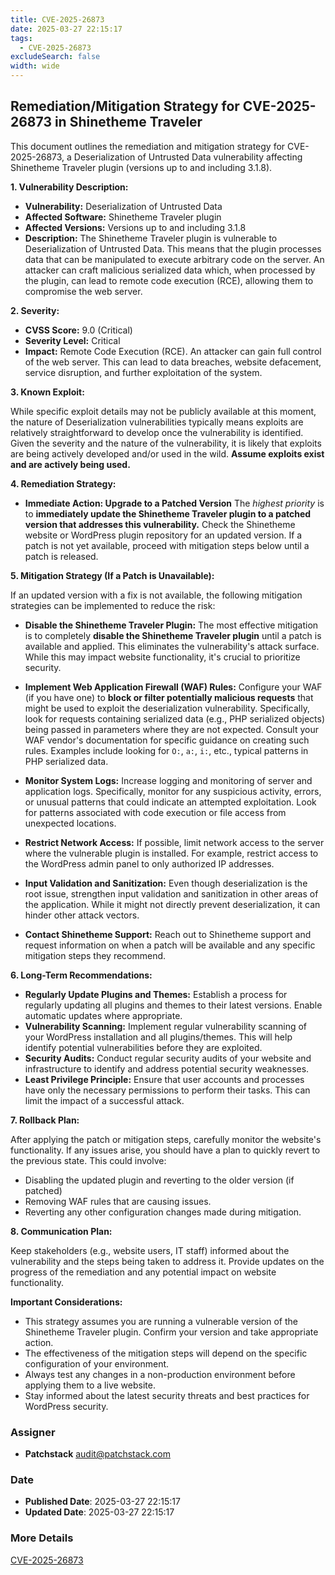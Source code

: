 ```yaml
---
title: CVE-2025-26873
date: 2025-03-27 22:15:17
tags:
  - CVE-2025-26873
excludeSearch: false
width: wide
---
```


## Remediation/Mitigation Strategy for CVE-2025-26873 in Shinetheme Traveler

This document outlines the remediation and mitigation strategy for CVE-2025-26873, a Deserialization of Untrusted Data vulnerability affecting Shinetheme Traveler plugin (versions up to and including 3.1.8).

**1. Vulnerability Description:**

*   **Vulnerability:** Deserialization of Untrusted Data
*   **Affected Software:** Shinetheme Traveler plugin
*   **Affected Versions:** Versions up to and including 3.1.8
*   **Description:** The Shinetheme Traveler plugin is vulnerable to Deserialization of Untrusted Data. This means that the plugin processes data that can be manipulated to execute arbitrary code on the server.  An attacker can craft malicious serialized data which, when processed by the plugin, can lead to remote code execution (RCE), allowing them to compromise the web server.

**2. Severity:**

*   **CVSS Score:** 9.0 (Critical)
*   **Severity Level:** Critical
*   **Impact:** Remote Code Execution (RCE). An attacker can gain full control of the web server. This can lead to data breaches, website defacement, service disruption, and further exploitation of the system.

**3. Known Exploit:**

While specific exploit details may not be publicly available at this moment, the nature of Deserialization vulnerabilities typically means exploits are relatively straightforward to develop once the vulnerability is identified. Given the severity and the nature of the vulnerability, it is likely that exploits are being actively developed and/or used in the wild.  **Assume exploits exist and are actively being used.**

**4. Remediation Strategy:**

*   **Immediate Action: Upgrade to a Patched Version** The *highest priority* is to **immediately update the Shinetheme Traveler plugin to a patched version that addresses this vulnerability.**  Check the Shinetheme website or WordPress plugin repository for an updated version.  If a patch is not yet available, proceed with mitigation steps below until a patch is released.

**5. Mitigation Strategy (If a Patch is Unavailable):**

If an updated version with a fix is not available, the following mitigation strategies can be implemented to reduce the risk:

*   **Disable the Shinetheme Traveler Plugin:**  The most effective mitigation is to completely **disable the Shinetheme Traveler plugin** until a patch is available and applied. This eliminates the vulnerability's attack surface.  While this may impact website functionality, it's crucial to prioritize security.

*   **Implement Web Application Firewall (WAF) Rules:**  Configure your WAF (if you have one) to **block or filter potentially malicious requests** that might be used to exploit the deserialization vulnerability. Specifically, look for requests containing serialized data (e.g., PHP serialized objects) being passed in parameters where they are not expected.  Consult your WAF vendor's documentation for specific guidance on creating such rules. Examples include looking for `O:`, `a:`, `i:`, etc., typical patterns in PHP serialized data.

*   **Monitor System Logs:**  Increase logging and monitoring of server and application logs.  Specifically, monitor for any suspicious activity, errors, or unusual patterns that could indicate an attempted exploitation.  Look for patterns associated with code execution or file access from unexpected locations.

*   **Restrict Network Access:** If possible, limit network access to the server where the vulnerable plugin is installed.  For example, restrict access to the WordPress admin panel to only authorized IP addresses.

*   **Input Validation and Sanitization:**  Even though deserialization is the root issue, strengthen input validation and sanitization in other areas of the application. While it might not directly prevent deserialization, it can hinder other attack vectors.

*   **Contact Shinetheme Support:**  Reach out to Shinetheme support and request information on when a patch will be available and any specific mitigation steps they recommend.

**6. Long-Term Recommendations:**

*   **Regularly Update Plugins and Themes:**  Establish a process for regularly updating all plugins and themes to their latest versions.  Enable automatic updates where appropriate.
*   **Vulnerability Scanning:** Implement regular vulnerability scanning of your WordPress installation and all plugins/themes.  This will help identify potential vulnerabilities before they are exploited.
*   **Security Audits:** Conduct regular security audits of your website and infrastructure to identify and address potential security weaknesses.
*   **Least Privilege Principle:**  Ensure that user accounts and processes have only the necessary permissions to perform their tasks.  This can limit the impact of a successful attack.

**7. Rollback Plan:**

After applying the patch or mitigation steps, carefully monitor the website's functionality.  If any issues arise, you should have a plan to quickly revert to the previous state. This could involve:

*   Disabling the updated plugin and reverting to the older version (if patched)
*   Removing WAF rules that are causing issues.
*   Reverting any other configuration changes made during mitigation.

**8. Communication Plan:**

Keep stakeholders (e.g., website users, IT staff) informed about the vulnerability and the steps being taken to address it. Provide updates on the progress of the remediation and any potential impact on website functionality.

**Important Considerations:**

*   This strategy assumes you are running a vulnerable version of the Shinetheme Traveler plugin.  Confirm your version and take appropriate action.
*   The effectiveness of the mitigation steps will depend on the specific configuration of your environment.
*   Always test any changes in a non-production environment before applying them to a live website.
*   Stay informed about the latest security threats and best practices for WordPress security.

### Assigner
- **Patchstack** <audit@patchstack.com>

### Date
- **Published Date**: 2025-03-27 22:15:17
- **Updated Date**: 2025-03-27 22:15:17

### More Details
[CVE-2025-26873](https://www.cvedetails.com/cve/CVE-2025-26873)